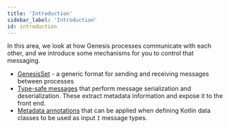 ```yaml
---
title: 'Introduction'
sidebar_label: 'Introduction'
id: introduction
---
```


In this area, we look at how Genesis processes communicate with each other, and we introduce some mechanisms for you to control that messaging.


- [GenesisSet](/server-modules/inter-process-messages/genesisSet/) - a generic format for sending and receiving messages between processes
- [Type-safe messages](/server-modules/inter-process-messages/type-safe-messages/) that perform message serialization and deserialization. These extract metadata information and expose it to the front end. 
- [Metadata annotations](/server-modules/inter-process-messages/metadata-annotations/) that can be applied when defining Kotlin data classes to be used as input `I` message types.
